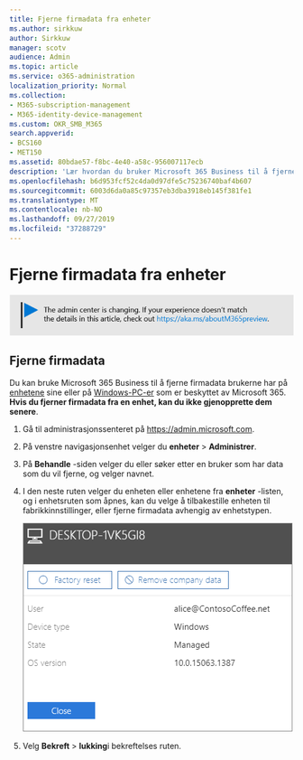 ```yaml
---
title: Fjerne firmadata fra enheter
ms.author: sirkkuw
author: Sirkkuw
manager: scotv
audience: Admin
ms.topic: article
ms.service: o365-administration
localization_priority: Normal
ms.collection:
- M365-subscription-management
- M365-identity-device-management
ms.custom: OKR_SMB_M365
search.appverid:
- BCS160
- MET150
ms.assetid: 80bdae57-f8bc-4e40-a58c-956007117ecb
description: 'Lær hvordan du bruker Microsoft 365 Business til å fjerne firmadata fra bruker enheter eller Windows-PCer. '
ms.openlocfilehash: b6d953fcf52c4da0d97dfe5c75236740baf4b607
ms.sourcegitcommit: 6003d6da0a85c97357eb3dba3918eb145f381fe1
ms.translationtype: MT
ms.contentlocale: nb-NO
ms.lasthandoff: 09/27/2019
ms.locfileid: "37288729"
---
```

# <a name="remove-company-data-from-devices"></a>Fjerne firmadata fra enheter

[![Label å fortelle deg at Administrasjonssenteret er i endring, og du kan finne mer informasjon på aka.ms/aboutM365preview.](media/m365admincenterchanging.png)](https://docs.microsoft.com/office365/admin/microsoft-365-admin-center-preview)

## <a name="remove-company-data"></a>Fjerne firmadata

Du kan bruke Microsoft 365 Business til å fjerne firmadata brukerne har på [enhetene](app-protection-settings-for-android-and-ios.md) sine eller på [Windows-PC-er](protection-settings-for-windows-10-devices.md) som er beskyttet av Microsoft 365. **Hvis du fjerner firmadata fra en enhet, kan du ikke gjenopprette dem senere**. 
  
1. Gå til administrasjonssenteret på <a href="https://go.microsoft.com/fwlink/p/?linkid=837890" target="_blank">https://admin.microsoft.com</a>.
    
2. På venstre navigasjonsenhet velger du **enheter** \> **Administrer**.  
  
3. På **Behandle** -siden velger du eller søker etter en bruker som har data som du vil fjerne, og velger navnet. 
    
4. I den neste ruten velger du enheten eller enhetene fra **enheter** -listen, og i enhetsruten som åpnes, kan du velge å tilbakestille enheten til fabrikkinnstillinger, eller fjerne firmadata avhengig av enhetstypen. 
    
    ![On the remove comapany data pane, select the device from which you want to remove the data.](media/resetorremove.png)
  
5. Velg **Bekreft** \> **lukking**i bekreftelses ruten.
    


